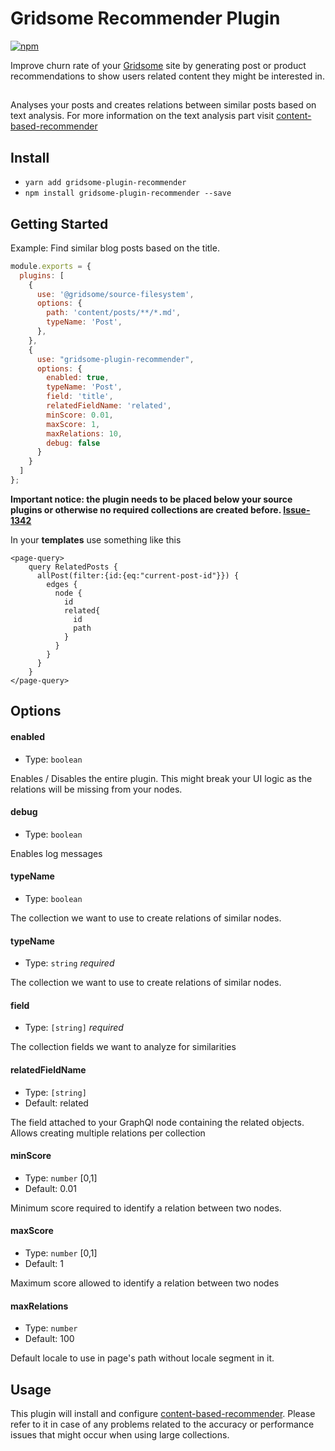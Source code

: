 #  Gridsome Recommender Plugin

[![npm](https://img.shields.io/npm/v/gridsome-plugin-recommender.svg)](https://www.npmjs.com/package/gridsome-plugin-recommender)

Improve churn rate of your [Gridsome](https://gridsome.org/) site by generating post or product recommendations to show users
related content they might be interested in.

 
## 
Analyses your posts and creates relations between similar posts based on text analysis. For more information on the text analysis part visit [content-based-recommender](https://github.com/stanleyfok/content-based-recommender)
 


## Install

- `yarn add gridsome-plugin-recommender`
- `npm install gridsome-plugin-recommender --save`

## Getting Started

Example: Find similar blog posts based on the title.

```js
module.exports = {
  plugins: [
    {
      use: '@gridsome/source-filesystem',
      options: {
        path: 'content/posts/**/*.md',
        typeName: 'Post',
      },
    },
    {
      use: "gridsome-plugin-recommender",
      options: {
        enabled: true,
        typeName: 'Post',
        field: 'title',
        relatedFieldName: 'related',
        minScore: 0.01,
        maxScore: 1,
        maxRelations: 10,
        debug: false
      }
    }
  ]
};
```

**Important notice: the plugin needs to be placed below your source plugins or otherwise no required collections are created before. 
[Issue-1342](https://github.com/gridsome/gridsome/issues/1342)**


In your **templates** use something like this

```
<page-query>
    query RelatedPosts {
      allPost(filter:{id:{eq:"current-post-id"}}) {
        edges {
          node {
            id
            related{
              id
              path
            }
          }
        }
      }
    }
</page-query>
```




## Options

#### enabled

- Type: `boolean`

Enables / Disables the entire plugin. This might break your UI logic as the relations will be missing from
your nodes.

#### debug

- Type: `boolean`

Enables log messages

#### typeName

- Type: `boolean`

The collection we want to use to create relations of similar nodes.

#### typeName

- Type: `string` _required_

The collection we want to use to create relations of similar nodes.

#### field

- Type: `[string]` _required_

The collection fields we want to analyze for similarities


#### relatedFieldName

- Type: `[string]`
- Default: related

The field attached to your GraphQl node containing the related objects.
Allows creating multiple relations per collection

#### minScore

- Type: `number` [0,1]
- Default: 0.01

Minimum score required to identify a relation between two nodes.


#### maxScore

- Type: `number` [0,1]
- Default: 1

Maximum score allowed to identify a relation between two nodes

#### maxRelations

- Type: `number`
- Default: 100

Default locale to use in page's path without locale segment in it.

## Usage

This plugin will install and configure [content-based-recommender](https://github.com/stanleyfok/content-based-recommender).
Please refer to it in case of any problems related to the accuracy or performance issues that might occur when using
large collections. 

